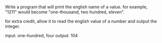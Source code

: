 

Write a program that will print the english name of a value. for example, "1211" would become "one-thousand, two hundred, eleven".

for extra credit, allow it to read the english value of a number and output the integer.

input: one-hundred, four output: 104

